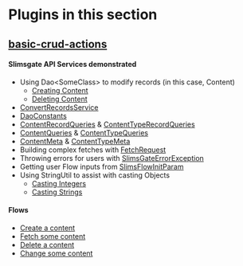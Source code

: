 # Plugins in this section

## [basic-crud-actions](basic-crud-actions)

#### Slimsgate API Services demonstrated
* Using Dao\<SomeClass\> to modify records (in this case, Content) 
  * [Creating Content](basic-crud-actions/src/main/java/com/genohm/slims/custom/beans/CreateAContent.java#L63)
  * [Deleting Content](basic-crud-actions/src/main/java/com/genohm/slims/custom/beans/DeleteSomeContent.java#L126)
* [ConvertRecordsService](basic-crud-actions/src/main/java/com/genohm/slims/custom/beans/CreateAContent.java#L60)
* [DaoConstants](basic-crud-actions/src/main/java/com/genohm/slims/custom/beans/CreateAContent.java#L60)
* [ContentRecordQueries](basic-crud-actions/src/main/java/com/genohm/slims/custom/beans/FetchSomeContent.java#L87) & [ContentTypeRecordQueries](basic-crud-actions/src/main/java/com/genohm/slims/custom/beans/FetchSomeContent.java#L82)
* [ContentQueries](basic-crud-actions/src/main/java/com/genohm/slims/custom/beans/FetchSomeContent.java#L107) & [ContentTypeQueries](basic-crud-actions/src/main/java/com/genohm/slims/custom/beans/FetchSomeContent.java#L103)
* [ContentMeta](basic-crud-actions/src/main/java/com/genohm/slims/custom/beans/FetchSomeContent.java#L88) & [ContentTypeMeta](basic-crud-actions/src/main/java/com/genohm/slims/custom/beans/FetchSomeContent.java#L89)
* Building complex fetches with [FetchRequest](basic-crud-actions/src/main/java/com/genohm/slims/custom/beans/DeleteSomeContent.java#L99)
* Throwing errors for users with [SlimsGateErrorException](basic-crud-actions/src/main/java/com/genohm/slims/custom/beans/DeleteSomeContent.java#L111)
* Getting user Flow inputs from [SlimsFlowInitParam](basic-crud-actions/src/main/java/com/genohm/slims/custom/beans/DeleteSomeContent.java#L80)
* Using StringUtil to assist with casting Objects
  * [Casting Integers](basic-crud-actions/src/main/java/com/genohm/slims/custom/beans/DeleteSomeContent.java#L77)
  * [Casting Strings](basic-crud-actions/src/main/java/com/genohm/slims/custom/beans/DeleteSomeContent.java#L124)

#### Flows
* [Create a content](basic-crud-actions/src/main/resources/slimsgate.xml#L9)
* [Fetch some content](basic-crud-actions/src/main/resources/slimsgate.xml#L26)
* [Delete a content](basic-crud-actions/src/main/resources/slimsgate.xml#L69)
* [Change some content]()